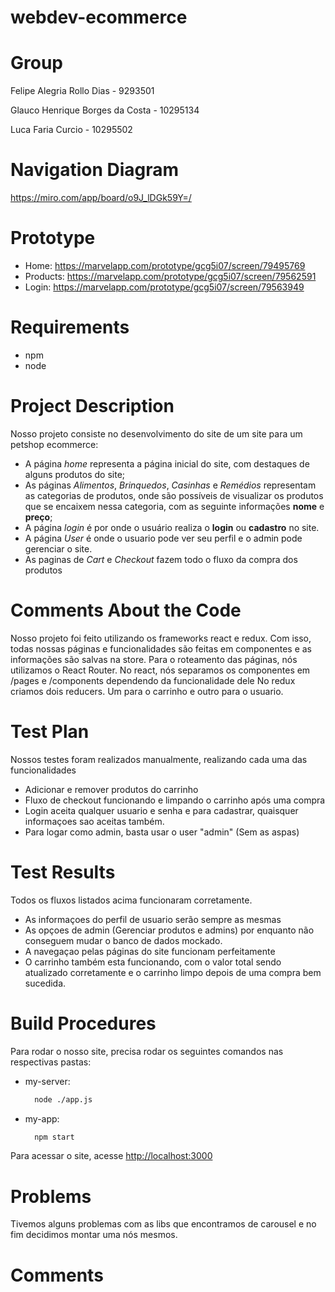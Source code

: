 # webdev-ecommerce

# Group
Felipe Alegria Rollo Dias - 9293501

Glauco Henrique Borges da Costa - 10295134

Luca Faria Curcio - 10295502

# Navigation Diagram
https://miro.com/app/board/o9J_lDGk59Y=/

# Prototype
- Home: https://marvelapp.com/prototype/gcg5i07/screen/79495769
- Products: https://marvelapp.com/prototype/gcg5i07/screen/79562591
- Login: https://marvelapp.com/prototype/gcg5i07/screen/79563949

# Requirements
- npm
- node

# Project Description
Nosso projeto consiste no desenvolvimento do site de um site para um petshop ecommerce:
- A página *home* representa a página inicial do site, com destaques de alguns produtos do site;
- As páginas *Alimentos*, *Brinquedos*, *Casinhas* e *Remédios* representam as categorias de produtos, onde são possíveis de visualizar os produtos que se encaixem nessa categoria, com as seguinte informações **nome** e **preço**;
- A página *login* é por onde o usuário realiza o **login** ou **cadastro** no site.
- A página *User* é onde o usuario pode ver seu perfil e o admin pode gerenciar o site.
- As paginas de *Cart* e *Checkout* fazem todo o fluxo da compra dos produtos

# Comments About the Code
 Nosso projeto foi feito utilizando os frameworks react e redux. Com isso, todas nossas páginas e funcionalidades são feitas em componentes e as informações são salvas na store.
 Para o roteamento das páginas, nós utilizamos o React Router.
 No react, nós separamos os componentes em /pages e /components dependendo da funcionalidade dele
 No redux criamos dois reducers. Um para o carrinho e outro para o usuario.

 
# Test Plan
Nossos testes foram realizados manualmente, realizando cada uma das funcionalidades
- Adicionar e remover produtos do carrinho
- Fluxo de checkout funcionando e limpando o carrinho após uma compra
- Login aceita qualquer usuario e senha e para cadastrar, quaisquer informaçoes sao aceitas também.
- Para logar como admin, basta usar o user "admin" (Sem as aspas)

# Test Results
Todos os fluxos listados acima funcionaram corretamente.
- As informaçoes do perfil de usuario serão sempre as mesmas
- As opçoes de admin (Gerenciar produtos e admins) por enquanto não conseguem mudar o banco de dados mockado.
- A navegaçao pelas páginas do site funcionam perfeitamente
- O carrinho também esta funcionando, com o valor total sendo atualizado corretamente e o carrinho limpo depois de uma compra bem sucedida.

# Build Procedures
Para rodar o nosso site, precisa rodar os seguintes comandos nas respectivas pastas:
- my-server:
  ```bash
    node ./app.js
  ```
- my-app: 
  ```bash
    npm start
  ```
Para acessar o site, acesse [http://localhost:3000](http://localhost:3000)

# Problems
Tivemos alguns problemas com as libs que encontramos de carousel e no fim decidimos montar uma nós mesmos.

# Comments
